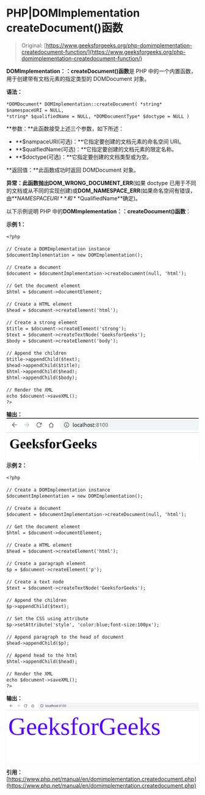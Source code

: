 # PHP|DOMImplementation createDocument()函数

> Original: [https://www.geeksforgeeks.org/php-domimplementation-createdocument-function/](https://www.geeksforgeeks.org/php-domimplementation-createdocument-function/)

**DOMImplementation：：createDocument()函数**是 PHP 中的一个内置函数，用于创建带有文档元素的指定类型的 DOMDocument 对象。

**语法：**

```
*DOMDocument* DOMImplementation::createDocument( *string* $namespaceURI = NULL, 
*string* $qualifiedName = NULL, *DOMDocumentType* $doctype = NULL )
```

**参数：**此函数接受上述三个参数，如下所述：

*   **$nampaceURI(可选)：**它指定要创建的文档元素的命名空间 URI。
*   **$qualfiedName(可选)：**它指定要创建的文档元素的限定名称。
*   **$doctype(可选)：**它指定要创建的文档类型或为空。

**返回值：**此函数成功时返回 DOMDocument 对象。

**异常：**此函数抛出**DOM_WRONG_DOCUMENT_ERR**(如果 doctype 已用于不同的文档或从不同的实现创建)或**DOM_NAMESPACE_ERR**(如果命名空间有错误，由**$NAMESPACEURI**和**$QualifiedName**确定)。

以下示例说明 PHP 中的**DOMImplementation：：createDocument()函数**：

**示例 1：**

```
<?php

// Create a DOMImplementation instance
$documentImplementation = new DOMImplementation();

// Create a document
$document = $documentImplementation->createDocument(null, 'html');

// Get the document element
$html = $document->documentElement;

// Create a HTML element
$head = $document->createElement('html');

// Create a strong element
$title = $document->createElement('strong');
$text = $document->createTextNode('GeeksforGeeks');
$body = $document->createElement('body');

// Append the children
$title->appendChild($text);
$head->appendChild($title);
$html->appendChild($head);
$html->appendChild($body);

// Render the XML
echo $document->saveXML();
?>
```

**输出：**
![](img/260dd1f2d3da9d8b51ca01d3f1b0f855.png)
**示例 2：**

```
<?php

// Create a DOMImplementation instance
$documentImplementation = new DOMImplementation();

// Create a document
$document = $documentImplementation->createDocument(null, 'html');

// Get the document element
$html = $document->documentElement;

// Create a HTML element
$head = $document->createElement('html');

// Create a paragraph element
$p = $document->createElement('p');

// Create a text node
$text = $document->createTextNode('GeeksforGeeks');

// Append the children
$p->appendChild($text);

// Set the CSS using attribute 
$p->setAttribute('style', 'color:blue;font-size:100px');

// Append paragraph to the head of document
$head->appendChild($p);

// Append head to the html
$html->appendChild($head);

// Render the XML
echo $document->saveXML();
?>
```

**输出：**
![](img/d8c1146e792848bf70ef04514d69f8f6.png)

**引用：**[https://www.php.net/manual/en/domimplementation.createdocument.php](https://www.php.net/manual/en/domimplementation.createdocument.php)